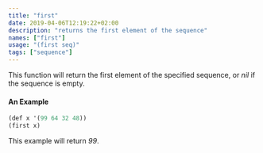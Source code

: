 ```yaml
---
title: "first"
date: 2019-04-06T12:19:22+02:00
description: "returns the first element of the sequence"
names: ["first"]
usage: "(first seq)"
tags: ["sequence"]
---
```

This function will return the first element of the specified sequence, or _nil_ if the sequence is empty.

#### An Example

~~~scheme
(def x '(99 64 32 48))
(first x)
~~~

 This example will return _99_.
